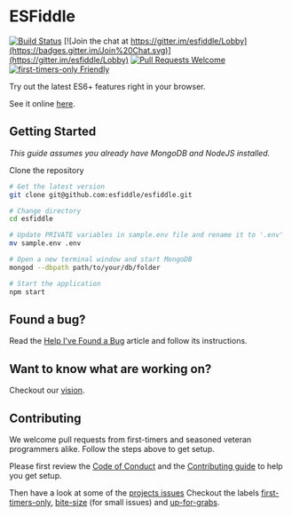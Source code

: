 ESFiddle
===

[![Build Status](https://travis-ci.org/esfiddle/esfiddle.png?branch=master)](https://travis-ci.org/esfiddle/esfiddle) 
[![Join the chat at https://gitter.im/esfiddle/Lobby](https://badges.gitter.im/Join%20Chat.svg)](https://gitter.im/esfiddle/Lobby)
[![Pull Requests Welcome](https://img.shields.io/badge/PRs-welcome-brightgreen.svg?style=flat)](http://makeapullrequest.com)
[![first-timers-only Friendly](https://img.shields.io/badge/first--timers--only-friendly-blue.svg)](http://www.firsttimersonly.com/)

Try out the latest ES6+ features right in your browser.

See it online [here](https://esfiddle.net/).

Getting Started
------------
*This guide assumes you already have MongoDB and NodeJS installed.*

Clone the repository
```bash
# Get the latest version
git clone git@github.com:esfiddle/esfiddle.git

# Change directory
cd esfiddle

# Update PRIVATE variables in sample.env file and rename it to '.env'
mv sample.env .env

# Open a new terminal window and start MongoDB
mongod --dbpath path/to/your/db/folder

# Start the application
npm start
```

Found a bug?
------------
Read the [Help I've Found a Bug](REPORTBUG.md) article and follow its instructions.

Want to know what are working on?
------------
Checkout our [vision](VISION.md).

Contributing
------------
We welcome pull requests from first-timers and seasoned veteran programmers alike. Follow the steps above to get setup.

Please first review the [Code of Conduct](CODE_OF_CONDUCT.md) and the [Contributing guide](CONTRIBUTE.md) to help you get setup.

Then have a look at some of the [projects issues](https://github.com/esfiddle/esfiddle/issues) Checkout the labels [first-timers-only](https://github.com/esfiddle/esfiddle/labels/first-timers-only), [bite-size](https://github.com/esfiddle/esfiddle/labels/bite-size) (for small issues) and [up-for-grabs](https://github.com/esfiddle/esfiddle/labels/up-for-grabs).
